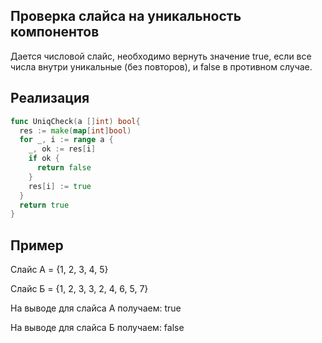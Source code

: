 ## Проверка слайса на уникальность компонентов

Дается числовой слайс, необходимо вернуть значение true, если все числа внутри уникальные (без повторов), и false в противном случае.

## Реализация

```go
func UniqCheck(a []int) bool{
  res := make(map[int]bool)
  for _, i := range a {
    _, ok := res[i]
    if ok {
      return false
    }
    res[i] := true
  }
  return true
}
```

## Пример
Слайс А = {1, 2, 3, 4, 5}

Слайс Б = {1, 2, 3, 3, 2, 4, 6, 5, 7}

На выводе для слайса А получаем: true

На выводе для слайса Б получаем: false
